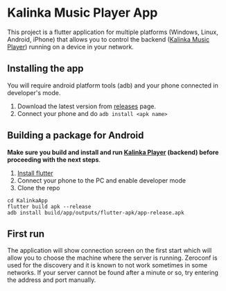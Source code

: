 # Kalinka Music Player App

This project is a flutter application for multiple platforms (Windows, Linux, Android, iPhone) that allows you to control the backend ([Kalinka Music Player](https://github.com/madenvel/KalinkaPlayer)) running on a device in your network.

## Installing the app
You will require android platform tools (adb) and your phone connected in developer's mode.
1. Download the latest version from [releases](https://github.com/madenvel/KalinkaApp/releases) page.
2. Connect your phone and do `adb install <apk name>`

## Building a package for Android

**Make sure you build and install and run [Kalinka Player](https://github.com/madenvel/KalinkaPlayer) (backend) before proceeding with the next steps**.


1. [Install flutter](https://docs.flutter.dev/get-started/install)
2. Connect your phone to the PC and enable developer mode
3. Clone the repo
```
cd KalinkaApp
flutter build apk --release
adb install build/app/outputs/flutter-apk/app-release.apk
```
## First run
The application will show connection screen on the first start which will allow you to choose the machine where the server is running.
Zeroconf is used for the discovery and it is known to not work sometimes in some networks. If your server cannot be found after a minute or so, try entering the address and port manually.
